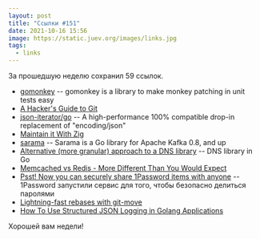 ```yaml
---
layout: post
title: "Ссылки #151"
date: 2021-10-16 15:56
image: https://static.juev.org/images/links.jpg
tags:
  - links
---
```

За прошедшую неделю сохранил 59 ссылок.

* [gomonkey](https://github.com/agiledragon/gomonkey) -- gomonkey is a library to make monkey patching in unit tests easy
* [A Hacker's Guide to Git](https://wildlyinaccurate.com/a-hackers-guide-to-git)
* [json-iterator/go](https://github.com/json-iterator/go) -- A high-performance 100% compatible drop-in replacement of "encoding/json"
* [Maintain it With Zig](https://kristoff.it/blog/maintain-it-with-zig/)
* [sarama](https://github.com/Shopify/sarama) -- Sarama is a Go library for Apache Kafka 0.8, and up
* [Alternative (more granular) approach to a DNS library](https://github.com/miekg/dns) -- DNS library in Go
* [Memcached vs Redis - More Different Than You Would Expect](https://engineering.kablamo.com.au/posts/2021/memcached-vs-redis-whats-the-difference)
* [Psst! Now you can securely share 1Password items with anyone](https://blog.1password.com/psst-item-sharing/) -- 1Password запустили сервис для того, чтобы безопасно делиться паролями
* [Lightning-fast rebases with git-move](https://blog.waleedkhan.name/in-memory-rebases/)
* [How To Use Structured JSON Logging in Golang Applications](https://betterprogramming.pub/how-to-use-structured-json-logging-in-golang-applications-7fc5e2751dbd)

Хорошей вам недели!
